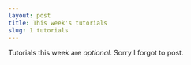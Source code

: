 ```yaml
---
layout: post
title: This week's tutorials
slug: 1 tutorials
---
```


Tutorials this week are _optional_. Sorry I forgot to post.
